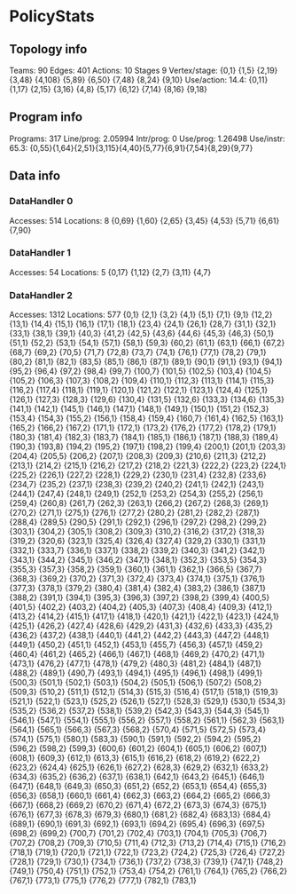 # PolicyStats
## Topology info
Teams:		90
Edges:		401
Actions:	10
Stages		9
Vertex/stage:	{0,1} {1,5} {2,19} {3,48} {4,108} {5,89} {6,50} {7,48} {8,24} {9,10} 
Use/action:	14.4: {0,11} {1,17} {2,15} {3,16} {4,8} {5,17} {6,12} {7,14} {8,16} {9,18} 

## Program info
Programs:	317
Line/prog:	2.05994
Intr/prog:	0
Use/prog:	1.26498
Use/instr:	65.3: {0,55}{1,64}{2,51}{3,115}{4,40}{5,77}{6,91}{7,54}{8,29}{9,77}

## Data info

### DataHandler 0
Accesses:	514
Locations:	8
{0,69} {1,60} {2,65} {3,45} {4,53} {5,71} {6,61} {7,90} 

### DataHandler 1
Accesses:	54
Locations:	5
{0,17} {1,12} {2,7} {3,11} {4,7} 

### DataHandler 2
Accesses:	1312
Locations:	577
{0,1} {2,1} {3,2} {4,1} {5,1} {7,1} {9,1} {12,2} {13,1} {14,4} {15,1} {16,1} {17,1} {18,1} {23,4} {24,1} {26,1} {28,7} {31,1} {32,1} {33,1} {38,1} {39,1} {40,3} {41,2} {42,5} {43,6} {44,6} {45,3} {46,3} {50,1} {51,1} {52,2} {53,1} {54,1} {57,1} {58,1} {59,3} {60,2} {61,1} {63,1} {66,1} {67,2} {68,7} {69,2} {70,5} {71,7} {72,8} {73,7} {74,1} {76,1} {77,1} {78,2} {79,1} {80,2} {81,1} {82,1} {83,5} {85,1} {86,1} {87,1} {89,1} {90,1} {91,1} {93,1} {94,1} {95,2} {96,4} {97,2} {98,4} {99,7} {100,7} {101,5} {102,5} {103,4} {104,5} {105,2} {106,3} {107,3} {108,2} {109,4} {110,1} {112,3} {113,1} {114,1} {115,3} {116,2} {117,4} {118,1} {119,1} {120,1} {121,2} {122,1} {123,1} {124,4} {125,1} {126,1} {127,3} {128,3} {129,6} {130,4} {131,5} {132,6} {133,3} {134,6} {135,3} {141,1} {142,1} {145,1} {146,1} {147,1} {148,1} {149,1} {150,1} {151,2} {152,3} {153,4} {154,3} {155,2} {156,1} {158,4} {159,4} {160,7} {161,4} {162,5} {163,1} {165,2} {166,2} {167,2} {171,1} {172,1} {173,2} {176,2} {177,2} {178,2} {179,1} {180,3} {181,4} {182,3} {183,7} {184,1} {185,1} {186,1} {187,1} {188,3} {189,4} {190,3} {193,8} {194,2} {195,2} {197,1} {198,2} {199,4} {200,1} {201,1} {203,3} {204,4} {205,5} {206,2} {207,1} {208,3} {209,3} {210,6} {211,3} {212,2} {213,1} {214,2} {215,1} {216,2} {217,2} {218,2} {221,3} {222,2} {223,2} {224,1} {225,2} {226,1} {227,2} {228,1} {229,2} {230,1} {231,4} {232,8} {233,6} {234,7} {235,2} {237,1} {238,3} {239,2} {240,2} {241,1} {242,1} {243,1} {244,1} {247,4} {248,1} {249,1} {252,1} {253,2} {254,3} {255,2} {256,1} {259,4} {260,8} {261,7} {262,3} {263,1} {266,2} {267,2} {268,3} {269,1} {270,2} {271,1} {275,1} {276,1} {277,2} {280,2} {281,2} {282,2} {287,1} {288,4} {289,5} {290,5} {291,1} {292,1} {296,1} {297,2} {298,2} {299,2} {303,1} {304,2} {305,1} {308,2} {309,3} {310,2} {316,2} {317,2} {318,3} {319,2} {320,6} {323,1} {325,4} {326,4} {327,4} {329,2} {330,1} {331,1} {332,1} {333,7} {336,1} {337,1} {338,2} {339,2} {340,3} {341,2} {342,1} {343,1} {344,2} {345,1} {346,2} {347,1} {348,1} {352,3} {353,5} {354,3} {355,3} {357,3} {358,2} {359,1} {360,1} {361,1} {362,1} {366,5} {367,7} {368,3} {369,2} {370,2} {371,3} {372,4} {373,4} {374,1} {375,1} {376,1} {377,3} {378,1} {379,2} {380,4} {381,4} {382,4} {383,2} {386,1} {387,1} {388,2} {391,1} {394,1} {395,3} {396,3} {397,2} {398,2} {399,4} {400,5} {401,5} {402,2} {403,2} {404,2} {405,3} {407,3} {408,4} {409,3} {412,1} {413,2} {414,2} {415,1} {417,1} {418,1} {420,1} {421,1} {422,1} {423,1} {424,1} {425,1} {426,2} {427,4} {428,6} {429,2} {431,3} {432,6} {433,3} {435,2} {436,2} {437,2} {438,1} {440,1} {441,2} {442,2} {443,3} {447,2} {448,1} {449,1} {450,2} {451,1} {452,1} {453,1} {455,7} {456,3} {457,1} {459,2} {460,4} {461,2} {465,2} {466,1} {467,1} {468,1} {469,2} {470,2} {471,1} {473,1} {476,2} {477,1} {478,1} {479,2} {480,3} {481,2} {484,1} {487,1} {488,2} {489,1} {490,7} {493,1} {494,1} {495,1} {496,1} {498,1} {499,1} {500,3} {501,1} {502,1} {503,1} {504,2} {505,1} {506,1} {507,2} {508,2} {509,3} {510,2} {511,1} {512,1} {514,3} {515,3} {516,4} {517,1} {518,1} {519,3} {521,1} {522,1} {523,1} {525,2} {526,1} {527,1} {528,3} {529,1} {530,1} {534,3} {535,2} {536,2} {537,2} {538,1} {539,2} {542,3} {543,3} {544,3} {545,1} {546,1} {547,1} {554,1} {555,1} {556,2} {557,1} {558,2} {561,1} {562,3} {563,1} {564,1} {565,1} {566,3} {567,3} {568,2} {570,4} {571,5} {572,5} {573,4} {574,1} {575,1} {580,1} {583,3} {590,1} {591,1} {592,2} {594,2} {595,2} {596,2} {598,2} {599,3} {600,6} {601,2} {604,1} {605,1} {606,2} {607,1} {608,1} {609,3} {612,1} {613,3} {615,1} {616,2} {618,2} {619,2} {622,2} {623,2} {624,4} {625,1} {626,1} {627,2} {628,3} {629,2} {632,1} {633,2} {634,3} {635,2} {636,2} {637,1} {638,1} {642,1} {643,2} {645,1} {646,1} {647,1} {648,1} {649,3} {650,3} {651,2} {652,2} {653,1} {654,4} {655,3} {656,3} {658,1} {660,1} {661,4} {662,3} {663,2} {664,2} {665,2} {666,3} {667,1} {668,2} {669,2} {670,2} {671,4} {672,2} {673,3} {674,3} {675,1} {676,1} {677,3} {678,3} {679,3} {680,1} {681,2} {682,4} {683,13} {684,4} {689,1} {690,1} {691,3} {692,1} {693,1} {694,2} {695,4} {696,3} {697,5} {698,2} {699,2} {700,7} {701,2} {702,4} {703,1} {704,1} {705,3} {706,7} {707,2} {708,2} {709,3} {710,5} {711,4} {712,3} {713,2} {714,4} {715,1} {716,2} {718,1} {719,1} {720,1} {721,1} {722,1} {723,2} {724,2} {725,3} {726,4} {727,2} {728,1} {729,1} {730,1} {734,1} {736,1} {737,2} {738,3} {739,1} {747,1} {748,2} {749,1} {750,4} {751,1} {752,1} {753,4} {754,2} {761,1} {764,1} {765,2} {766,2} {767,1} {773,1} {775,1} {776,2} {777,1} {782,1} {783,1} 